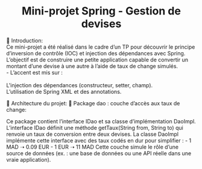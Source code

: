 
  <h1 align="center">
  <b>Mini-projet Spring - Gestion de devises</b>
  </h1>

🔰 Introduction:  <br>
   Ce mini-projet a été réalisé dans le cadre d’un TP pour découvrir le principe d’inversion de contrôle (IOC) et injection des dépendances avec Spring.
L’objectif est de construire une petite application capable de convertir un montant d’une devise à une autre à l’aide de taux de change simulés.  <br>
       - L’accent est mis sur :  <br><br>
    L'injection des dépendances (constructeur, setter, champ).  
    L’utilisation de Spring XML et des annotations.  
    
🧱 Architecture du projet:
📁 Package dao : couche d’accès aux taux de change:

Ce package contient l’interface IDao et sa classe d’implémentation DaoImpl. L’interface IDao définit une méthode getTaux(String from, String to) qui renvoie un taux de conversion entre deux devises.
La classe DaoImpl implémente cette interface avec des taux codés en dur pour simplifier :
    - 1 MAD ➝ 0.09 EUR
    - 1 EUR ➝ 11 MAD
Cette couche simule le rôle d’une source de données (ex. : une base de données ou une API réelle dans une vraie application).



